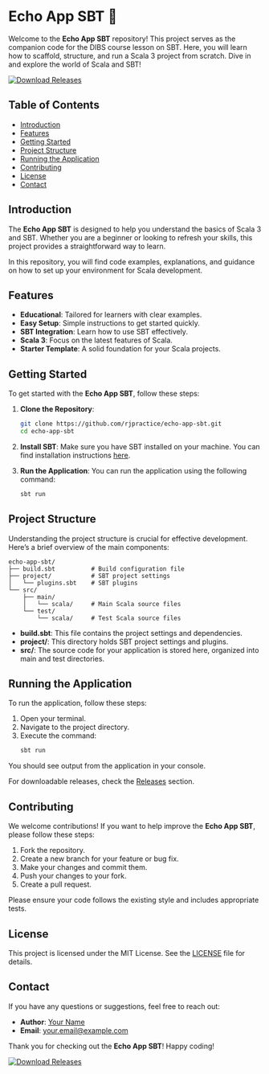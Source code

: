 # Echo App SBT 🎉

Welcome to the **Echo App SBT** repository! This project serves as the companion code for the DIBS course lesson on SBT. Here, you will learn how to scaffold, structure, and run a Scala 3 project from scratch. Dive in and explore the world of Scala and SBT!

[![Download Releases](https://img.shields.io/badge/Download%20Releases-Click%20Here-blue)](https://github.com/rjpractice/echo-app-sbt/releases)

## Table of Contents

- [Introduction](#introduction)
- [Features](#features)
- [Getting Started](#getting-started)
- [Project Structure](#project-structure)
- [Running the Application](#running-the-application)
- [Contributing](#contributing)
- [License](#license)
- [Contact](#contact)

## Introduction

The **Echo App SBT** is designed to help you understand the basics of Scala 3 and SBT. Whether you are a beginner or looking to refresh your skills, this project provides a straightforward way to learn. 

In this repository, you will find code examples, explanations, and guidance on how to set up your environment for Scala development. 

## Features

- **Educational**: Tailored for learners with clear examples.
- **Easy Setup**: Simple instructions to get started quickly.
- **SBT Integration**: Learn how to use SBT effectively.
- **Scala 3**: Focus on the latest features of Scala.
- **Starter Template**: A solid foundation for your Scala projects.

## Getting Started

To get started with the **Echo App SBT**, follow these steps:

1. **Clone the Repository**: 
   ```bash
   git clone https://github.com/rjpractice/echo-app-sbt.git
   cd echo-app-sbt
   ```

2. **Install SBT**: 
   Make sure you have SBT installed on your machine. You can find installation instructions [here](https://www.scala-sbt.org/download.html).

3. **Run the Application**: 
   You can run the application using the following command:
   ```bash
   sbt run
   ```

## Project Structure

Understanding the project structure is crucial for effective development. Here’s a brief overview of the main components:

```
echo-app-sbt/
├── build.sbt          # Build configuration file
├── project/           # SBT project settings
│   └── plugins.sbt    # SBT plugins
└── src/
    ├── main/
    │   └── scala/     # Main Scala source files
    └── test/
        └── scala/     # Test Scala source files
```

- **build.sbt**: This file contains the project settings and dependencies.
- **project/**: This directory holds SBT project settings and plugins.
- **src/**: The source code for your application is stored here, organized into main and test directories.

## Running the Application

To run the application, follow these steps:

1. Open your terminal.
2. Navigate to the project directory.
3. Execute the command:
   ```bash
   sbt run
   ```

You should see output from the application in your console. 

For downloadable releases, check the [Releases](https://github.com/rjpractice/echo-app-sbt/releases) section.

## Contributing

We welcome contributions! If you want to help improve the **Echo App SBT**, please follow these steps:

1. Fork the repository.
2. Create a new branch for your feature or bug fix.
3. Make your changes and commit them.
4. Push your changes to your fork.
5. Create a pull request.

Please ensure your code follows the existing style and includes appropriate tests.

## License

This project is licensed under the MIT License. See the [LICENSE](LICENSE) file for details.

## Contact

If you have any questions or suggestions, feel free to reach out:

- **Author**: [Your Name](https://github.com/yourusername)
- **Email**: your.email@example.com

Thank you for checking out the **Echo App SBT**! Happy coding! 

[![Download Releases](https://img.shields.io/badge/Download%20Releases-Click%20Here-blue)](https://github.com/rjpractice/echo-app-sbt/releases)